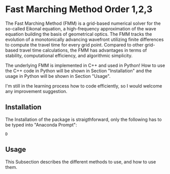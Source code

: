 # Fast Marching Method Order 1,2,3

The Fast Marching Method (FMM) is a grid-based numerical solver for the so-called Eikonal equation, a high-frequency approximation of the wave equation building the basis of geometrical optics. The FMM tracks the evolution of a monotonically advancing wavefront utilizing finite differences to compute the travel time for every grid point. Compared to other grid-based travel time  calculations, the FMM has advantages in terms of stability, computational efficiency, and algorithmic simplicity. 

The underlying FMM is implemented in C++ and used in Python! How to use the C++ code in Python will be shown in Section "Installation" and the usage in Python will be shown in Section "Usage".

I'm still in the learning process how to code efficiently, so I would welcome any improvement suggestion. 

## Installation

The Installation of the package is straigthforward, only the following has to be typed into "Anaconda Prompt":

```
D
```

## Usage

This Subsection describes the different methods to use, and how to use them. 


